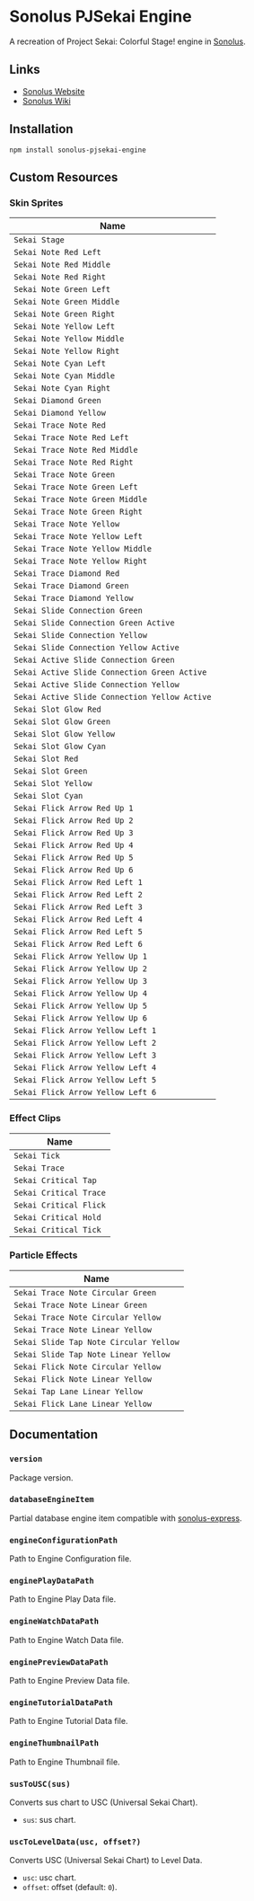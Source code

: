 # Sonolus PJSekai Engine

A recreation of Project Sekai: Colorful Stage! engine in [Sonolus](https://sonolus.com).

## Links

-   [Sonolus Website](https://sonolus.com)
-   [Sonolus Wiki](https://github.com/NonSpicyBurrito/sonolus-wiki)

## Installation

```
npm install sonolus-pjsekai-engine
```

## Custom Resources

### Skin Sprites

| Name                                          |
| --------------------------------------------- |
| `Sekai Stage`                                 |
| `Sekai Note Red Left`                         |
| `Sekai Note Red Middle`                       |
| `Sekai Note Red Right`                        |
| `Sekai Note Green Left`                       |
| `Sekai Note Green Middle`                     |
| `Sekai Note Green Right`                      |
| `Sekai Note Yellow Left`                      |
| `Sekai Note Yellow Middle`                    |
| `Sekai Note Yellow Right`                     |
| `Sekai Note Cyan Left`                        |
| `Sekai Note Cyan Middle`                      |
| `Sekai Note Cyan Right`                       |
| `Sekai Diamond Green`                         |
| `Sekai Diamond Yellow`                        |
| `Sekai Trace Note Red`                        |
| `Sekai Trace Note Red Left`                   |
| `Sekai Trace Note Red Middle`                 |
| `Sekai Trace Note Red Right`                  |
| `Sekai Trace Note Green`                      |
| `Sekai Trace Note Green Left`                 |
| `Sekai Trace Note Green Middle`               |
| `Sekai Trace Note Green Right`                |
| `Sekai Trace Note Yellow`                     |
| `Sekai Trace Note Yellow Left`                |
| `Sekai Trace Note Yellow Middle`              |
| `Sekai Trace Note Yellow Right`               |
| `Sekai Trace Diamond Red`                     |
| `Sekai Trace Diamond Green`                   |
| `Sekai Trace Diamond Yellow`                  |
| `Sekai Slide Connection Green`                |
| `Sekai Slide Connection Green Active`         |
| `Sekai Slide Connection Yellow`               |
| `Sekai Slide Connection Yellow Active`        |
| `Sekai Active Slide Connection Green`         |
| `Sekai Active Slide Connection Green Active`  |
| `Sekai Active Slide Connection Yellow`        |
| `Sekai Active Slide Connection Yellow Active` |
| `Sekai Slot Glow Red`                         |
| `Sekai Slot Glow Green`                       |
| `Sekai Slot Glow Yellow`                      |
| `Sekai Slot Glow Cyan`                        |
| `Sekai Slot Red`                              |
| `Sekai Slot Green`                            |
| `Sekai Slot Yellow`                           |
| `Sekai Slot Cyan`                             |
| `Sekai Flick Arrow Red Up 1`                  |
| `Sekai Flick Arrow Red Up 2`                  |
| `Sekai Flick Arrow Red Up 3`                  |
| `Sekai Flick Arrow Red Up 4`                  |
| `Sekai Flick Arrow Red Up 5`                  |
| `Sekai Flick Arrow Red Up 6`                  |
| `Sekai Flick Arrow Red Left 1`                |
| `Sekai Flick Arrow Red Left 2`                |
| `Sekai Flick Arrow Red Left 3`                |
| `Sekai Flick Arrow Red Left 4`                |
| `Sekai Flick Arrow Red Left 5`                |
| `Sekai Flick Arrow Red Left 6`                |
| `Sekai Flick Arrow Yellow Up 1`               |
| `Sekai Flick Arrow Yellow Up 2`               |
| `Sekai Flick Arrow Yellow Up 3`               |
| `Sekai Flick Arrow Yellow Up 4`               |
| `Sekai Flick Arrow Yellow Up 5`               |
| `Sekai Flick Arrow Yellow Up 6`               |
| `Sekai Flick Arrow Yellow Left 1`             |
| `Sekai Flick Arrow Yellow Left 2`             |
| `Sekai Flick Arrow Yellow Left 3`             |
| `Sekai Flick Arrow Yellow Left 4`             |
| `Sekai Flick Arrow Yellow Left 5`             |
| `Sekai Flick Arrow Yellow Left 6`             |

### Effect Clips

| Name                   |
| ---------------------- |
| `Sekai Tick`           |
| `Sekai Trace`          |
| `Sekai Critical Tap`   |
| `Sekai Critical Trace` |
| `Sekai Critical Flick` |
| `Sekai Critical Hold`  |
| `Sekai Critical Tick`  |

### Particle Effects

| Name                                   |
| -------------------------------------- |
| `Sekai Trace Note Circular Green`      |
| `Sekai Trace Note Linear Green`        |
| `Sekai Trace Note Circular Yellow`     |
| `Sekai Trace Note Linear Yellow`       |
| `Sekai Slide Tap Note Circular Yellow` |
| `Sekai Slide Tap Note Linear Yellow`   |
| `Sekai Flick Note Circular Yellow`     |
| `Sekai Flick Note Linear Yellow`       |
| `Sekai Tap Lane Linear Yellow`         |
| `Sekai Flick Lane Linear Yellow`       |

## Documentation

### `version`

Package version.

### `databaseEngineItem`

Partial database engine item compatible with [sonolus-express](https://github.com/NonSpicyBurrito/sonolus-express).

### `engineConfigurationPath`

Path to Engine Configuration file.

### `enginePlayDataPath`

Path to Engine Play Data file.

### `engineWatchDataPath`

Path to Engine Watch Data file.

### `enginePreviewDataPath`

Path to Engine Preview Data file.

### `engineTutorialDataPath`

Path to Engine Tutorial Data file.

### `engineThumbnailPath`

Path to Engine Thumbnail file.

### `susToUSC(sus)`

Converts sus chart to USC (Universal Sekai Chart).

-   `sus`: sus chart.

### `uscToLevelData(usc, offset?)`

Converts USC (Universal Sekai Chart) to Level Data.

-   `usc`: usc chart.
-   `offset`: offset (default: `0`).
